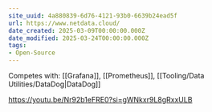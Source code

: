 ```yaml
---
site_uuid: 4a880839-6d76-4121-93b0-6639b24ead5f
url: https://www.netdata.cloud/
date_created: 2025-03-09T00:00:00.000Z
date_modified: 2025-03-24T00:00:00.000Z
tags:
- Open-Source
---
```







Competes with: [[Grafana]], [[Prometheus]], [[Tooling/Data Utilities/DataDog|DataDog]]

https://youtu.be/Nr92b1eFRE0?si=gWNkxr9L8gRxxULB